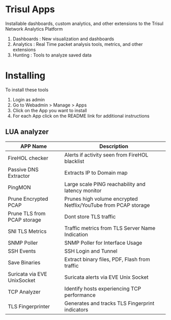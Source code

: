 # Trisul Apps 

Installable dashboards, custom analytics, and other extensions to the Trisul Network Analytics Platform


1. Dashboards : New visualization and dashboards 
2. Analytics : Real Time packet analysis tools, metrics, and other extensions
3. Hunting : Tools to analyze saved data 


# Installing

To install these tools

1. Login as admin
2. Go to Webadmin > Manage > Apps 
3. Click on the App you want to install
4. For each App click on the README link for additional instructions


## LUA analyzer

| APP Name  | Description |
| ------------- | ------------- |
| FireHOL checker  |Alerts if activity seen from FireHOL blacklist  |
| Passive DNS Extractor|Extracts IP to Domain map|
| PingMON | Large scale PING reachability and latency monitor| 
|Prune Encrypted PCAP|Prunes high volume encrypted Netflix/YouTube from PCAP storage|
|Prune TLS from PCAP storage|Dont store TLS traffic|
|SNI TLS Metrics|Traffic metrics from TLS Server Name Indication|
|SNMP Poller|SNMP Poller for Interface Usage|
|SSH Events|SSH Login and Tunnel|
|Save Binaries|Extract binary files, PDF, Flash from traffic|
|Suricata via EVE UnixSocket|Suricata alerts via EVE Unix Socket|
|TCP Analyzer|Identify hosts experiencing TCP performance|
|TLS Fingerprinter|Generates and tracks TLS Fingerprint indicators|


